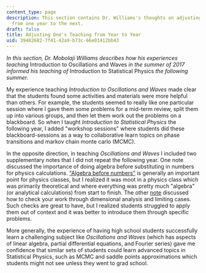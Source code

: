 ```yaml
---
content_type: page
description: This section contains Dr. Williams's thoughts on adjusting his teaching
  from one year to the next.
draft: false
title: Adjusting One's Teaching from Year to Year
uid: 39482682-7f41-42a9-b73c-66e01412bb43
---
```

*In this section, Dr. Mobolaji Williams describes how his experiences teaching* Introduction to Oscillations and Waves *in the summer of 2017 informed his teaching of* Introduction to Statistical Physics *the following summer.*

My experience teaching *Introduction to Oscillations and Waves* made clear that the students found some activities and materials were more helpful than others. For example, the students seemed to really like one particular session where I gave them some problems for a mid-term review, split them up into various groups, and then let them work out the problems on a blackboard. So when I taught *Introduction to Statistical Physics* the following year, I added "workshop sessions" where students did these blackboard-sessions as a way to collaborative learn topics on phase transitions and markov chain monte carlo (MCMC). 

In the opposite direction, in teaching *Oscillations and Waves* I included two supplementary notes that I did not repeat the following year. One note discussed the importance of doing algebra before substituting in numbers for physics calculations. ["Algebra before numbers"](http://mowillia.github.io/documents/MITES_2017/mites_sup02.pdf) is generally an important point for physics classes, but I realized it was moot in a physics class which was primarily theoretical and where everything was pretty much "algebra" (or analytical calculations) from start to finish. The other [note](http://mowillia.github.io/documents/MITES_2017/mites_sup03.pdf) discussed how to check your work through dimensional analysis and limiting cases. Such checks are great to have, but I realized students struggled to apply them out of context and it was better to introduce them through specific problems. 

More generally, the experience of having high school students successfully learn a challenging subject like *Oscillations and Waves* (which has aspects of linear algebra, partial differential equations, and Fourier series) gave me confidence that similar sets of students could learn advanced topics in Statistical Physics, such as MCMC and saddle points approximations which students might not see unless they went to grad school.
